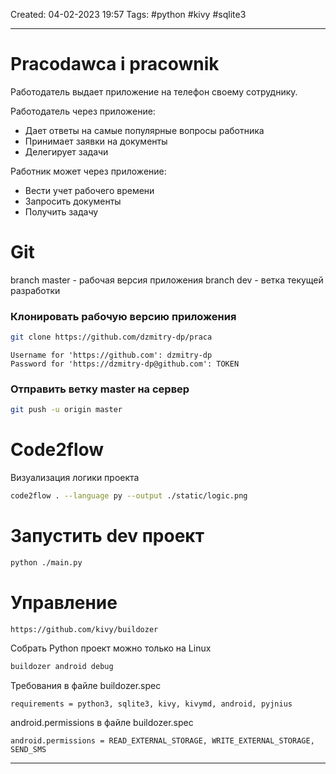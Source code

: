 Created: 04-02-2023 19:57
Tags: #python #kivy #sqlite3
___
# Pracodawca i pracownik

Работодатель выдает приложение на телефон своему сотруднику.

Работодатель через приложение:
- Дает ответы на самые популярные вопросы работника
- Принимает заявки на документы
- Делегирует задачи

Работник может через приложение:
- Вести учет рабочего времени
- Запросить документы
- Получить задачу

# Git

branch master - рабочая версия приложения
branch dev - ветка текущей разработки

### Клонировать рабочую версию приложения

```bash
git clone https://github.com/dzmitry-dp/praca
```
	Username for 'https://github.com': dzmitry-dp
	Password for 'https://dzmitry-dp@github.com': TOKEN

### Отправить ветку master на сервер

```bash
git push -u origin master
```

# Code2flow
Визуализация логики проекта

```bash
code2flow . --language py --output ./static/logic.png 
```

# Запустить dev проект

```bash
python ./main.py
```

# Управление

	https://github.com/kivy/buildozer

Собрать Python проект можно только на Linux

```bash
buildozer android debug
```

Требования в файле buildozer.spec

	requirements = python3, sqlite3, kivy, kivymd, android, pyjnius

android.permissions в файле buildozer.spec

	android.permissions = READ_EXTERNAL_STORAGE, WRITE_EXTERNAL_STORAGE, SEND_SMS

___

